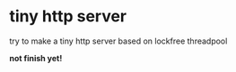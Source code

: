 # tiny http server

try to make a tiny http server based on lockfree threadpool

**not finish yet!**
